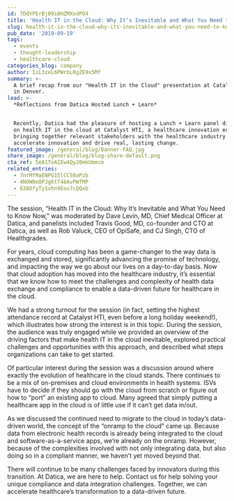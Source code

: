 ```yaml
---
id: 7DdYPErBj09i0HZMXodPO4
title: 'Health IT in the Cloud: Why It’s Inevitable and What You Need to Know Now'
slug: health-it-in-the-cloud-why-its-inevitable-and-what-you-need-to-know-now
pub_date: '2019-09-19'
tags:
  - events
  - thought-leadership
  - healthcare-cloud
categories_blog: company
author: 1iL3zeL6PWrbLRgZE9x5Mf
summary: >-
  A brief recap from our "Health IT in the Cloud" presentation at Catalyst HTI
  in Denver.
lead: >-
  *Reflections from Datica Hosted Lunch + Learn*


  Recently, Datica had the pleasure of hosting a Lunch + Learn panel discussion
  on health IT in the cloud at Catalyst HTI, a healthcare innovation ecosystem
  bringing together relevant stakeholders with the healthcare industry to
  accelerate innovation and drive real, lasting change.
featured_image: /general/blog/Banner-FAQ.jpg
share_image: /general/blog/blog-share-default.png
cta_ref: 5eA1ToAIEw4Qy20mkUmmcm
related_entries:
  - 7nrMfMaENPG15lCC58aPzb
  - 4NOW0eOPJg6tT4bAvPWfMP
  - 638OfyTySvhn9Eox7cQQxb
---
```

The session, “Health IT in the Cloud: Why It’s Inevitable and What You Need to Know Now,” was moderated by Dave Levin, MD, Chief Medical Officer at Datica, and panelists included Travis Good, MD, co-founder and CTO at Datica, as well as Rob Valuck, CEO of OpiSafe, and CJ Singh, CTO of Healthgrades.

For years, cloud computing has been a game-changer to the way data is exchanged and stored, significantly advancing the promise of technology, and impacting the way we go about our lives on a day-to-day basis. Now that cloud adoption has moved into the healthcare industry, it’s essential that we know how to meet the challenges and complexity of health data exchange and compliance to enable a data-driven future for healthcare in the cloud. 

We had a strong turnout for the session (in fact, setting the highest attendance record at Catalyst HTI, even before a long holiday weekend!), which illustrates how strong the interest is in this topic. During the session, the audience was truly engaged while we provided an overview of the driving factors that make health IT in the cloud inevitable, explored practical challenges and opportunities with this approach, and described what steps organizations can take to get started.  

Of particular interest during the session was a discussion around where exactly the evolution of healthcare in the cloud stands. There continues to be a mix of on-premises and cloud environments in health systems. ISVs have to decide if they should go with the cloud from scratch or figure out how to “port” an existing app to cloud. Many agreed that simply putting a healthcare app in the cloud is of little use if it can’t get data in/out.

As we discussed the continued need to migrate to the cloud in today’s data-driven world, the concept of the “onramp to the cloud” came up. Because data from electronic health records is already being integrated to the cloud and software-as-a-service apps, we’re already on the onramp. However, because of the complexities involved with not only integrating data, but also doing so in a compliant manner, we haven’t yet moved beyond that. 

There will continue to be many challenges faced by innovators during this transition. At Datica, we are here to help. Contact us for help solving your unique compliance and data integration challenges. Together, we can accelerate healthcare’s transformation to a data-driven future.

  